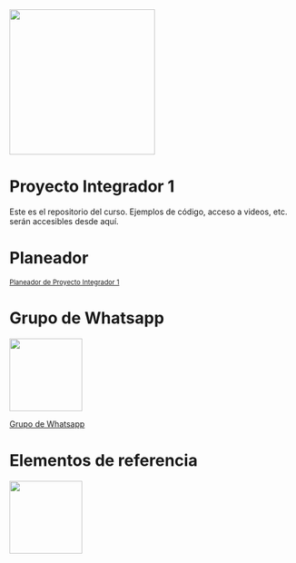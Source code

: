<img width="256" src="https://www.icesi.edu.co/launiversidad/images/La_universidad/logo_icesi.png">

# Proyecto Integrador 1
Este es el repositorio del curso. Ejemplos de código, acceso a videos, etc. serán accesibles desde aquí.

# Planeador

<a href=""><small>Planeador de Proyecto Integrador 1</small></a>

# Grupo de Whatsapp
<a href="https://chat.whatsapp.com/L7K2iFExtxyE93MxEbq552"><img src="https://upload.wikimedia.org/wikipedia/commons/thumb/6/6b/WhatsApp.svg/479px-WhatsApp.svg.png" width="128"></a><br>

<a href="https://chat.whatsapp.com/L7K2iFExtxyE93MxEbq552">Grupo de Whatsapp</a>


# Elementos de referencia

<a href="https://miro.com/app/board/o9J_l23kC64=/?share_link_id=159122822699"><img width="128" src="https://store-images.s-microsoft.com/image/apps.59334.13959754522315136.c4ea2415-8e3c-42bf-8f77-e885eb7c11a1.be6eacf3-e0b4-4478-9abc-47192806c1b5?mode=scale&q=90&h=300&w=300"></a><br>
